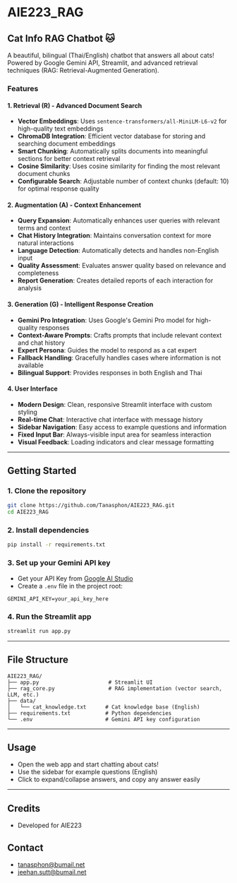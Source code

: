 # AIE223_RAG

## Cat Info RAG Chatbot 🐱

A beautiful, bilingual (Thai/English) chatbot that answers all about cats! Powered by Google Gemini API, Streamlit, and advanced retrieval techniques (RAG: Retrieval-Augmented Generation).

### Features

#### 1. Retrieval (R) - Advanced Document Search
- **Vector Embeddings**: Uses `sentence-transformers/all-MiniLM-L6-v2` for high-quality text embeddings
- **ChromaDB Integration**: Efficient vector database for storing and searching document embeddings
- **Smart Chunking**: Automatically splits documents into meaningful sections for better context retrieval
- **Cosine Similarity**: Uses cosine similarity for finding the most relevant document chunks
- **Configurable Search**: Adjustable number of context chunks (default: 10) for optimal response quality

#### 2. Augmentation (A) - Context Enhancement
- **Query Expansion**: Automatically enhances user queries with relevant terms and context
- **Chat History Integration**: Maintains conversation context for more natural interactions
- **Language Detection**: Automatically detects and handles non-English input
- **Quality Assessment**: Evaluates answer quality based on relevance and completeness
- **Report Generation**: Creates detailed reports of each interaction for analysis

#### 3. Generation (G) - Intelligent Response Creation
- **Gemini Pro Integration**: Uses Google's Gemini Pro model for high-quality responses
- **Context-Aware Prompts**: Crafts prompts that include relevant context and chat history
- **Expert Persona**: Guides the model to respond as a cat expert
- **Fallback Handling**: Gracefully handles cases where information is not available
- **Bilingual Support**: Provides responses in both English and Thai

#### 4. User Interface
- **Modern Design**: Clean, responsive Streamlit interface with custom styling
- **Real-time Chat**: Interactive chat interface with message history
- **Sidebar Navigation**: Easy access to example questions and information
- **Fixed Input Bar**: Always-visible input area for seamless interaction
- **Visual Feedback**: Loading indicators and clear message formatting

---

## Getting Started

### 1. Clone the repository
```bash
git clone https://github.com/Tanasphon/AIE223_RAG.git
cd AIE223_RAG
```

### 2. Install dependencies
```bash
pip install -r requirements.txt
```

### 3. Set up your Gemini API key
- Get your API Key from [Google AI Studio](https://aistudio.google.com/app/apikey)
- Create a `.env` file in the project root:
```
GEMINI_API_KEY=your_api_key_here
```

### 4. Run the Streamlit app
```bash
streamlit run app.py
```

---

## File Structure
```
AIE223_RAG/
├── app.py                      # Streamlit UI
├── rag_core.py                 # RAG implementation (vector search, LLM, etc.)
├── data/
│   └── cat_knowledge.txt      # Cat knowledge base (English)
├── requirements.txt           # Python dependencies
└── .env                       # Gemini API key configuration
```

---

## Usage
- Open the web app and start chatting about cats!
- Use the sidebar for example questions (English)
- Click to expand/collapse answers, and copy any answer easily

---

## Credits
- Developed for AIE223

## Contact
- tanasphon@bumail.net
- jeehan.sutt@bumail.net 